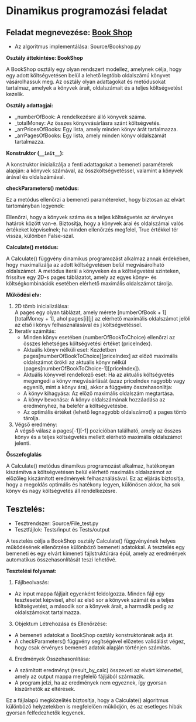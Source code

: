 # Dinamikus programozási feladat
## Feladat megnevezése: [Book Shop](https://cses.fi/problemset/task/1158/)

- Az algoritmus implementálása: Source/Bookshop.py

**Osztály áttekintése: BookShop** 

A BookShop osztály egy olyan rendszert modellez, amelynek célja, hogy egy adott költségvetésen belül a lehető legtöbb oldalszámú könyvet vásárolhassuk meg. Az osztály olyan adattagokat és metódusokat tartalmaz, amelyek a könyvek árait, oldalszámait és a teljes költségvetést kezelik.

**Osztály adattagjai:**
- _numberOfBook: A rendelkezésre álló könyvek száma.
- _totalMoney: Az összes könyvvásárlásra szánt költségvetés.  
- _arrPricesOfBooks: Egy lista, amely minden könyv árát tartalmazza.  
- _arrPagesOfBooks: Egy lista, amely minden könyv oldalszámát tartalmazza.  

**Konstruktor (`__init__`):** 

A konstruktor inicializálja a fenti adattagokat a bemeneti paraméterek alapján: a könyvek számával, az összköltségvetéssel, valamint a könyvek árával és oldalszámával.

**checkParameters() metódus:**  

Ez a metódus ellenőrzi a bemeneti paramétereket, hogy biztosan az elvárt tartományban legyenek:

Ellenőrzi, hogy a könyvek száma és a teljes költségvetés az érvényes határok között van-e.
Biztosítja, hogy a könyvek árai és oldalszámai valós értékeket képviselnek; ha minden ellenőrzés megfelel, True értékkel tér vissza, különben False-szal.

**Calculate() metódus:**  

A Calculate() függvény dinamikus programozást alkalmaz annak érdekében, hogy maximalizálja az adott költségvetésen belül megvásárolható oldalszámot. A metódus iterál a könyveken és a költségvetési szinteken, frissítve egy 2D-s pages táblázatot, amely az egyes könyv- és költségkombinációk esetében elérhető maximális oldalszámot tárolja.

**Működési elv:**  
1. 2D tömb inicializálása:   
A pages egy olyan táblázat, amely mérete [numberOfBook + 1][totalMoney + 1], ahol pages[i][j] az elérhető maximális oldalszámot jelöli az első i könyv felhasználásával és j költségvetéssel.
2. Iteratív számítás:  
   - Minden könyv esetében (numberOfBookToChoice) ellenőrzi az összes lehetséges költségvetési értéket (priceIndex).
   - Aktuális könyv nélküli eset: Kezdetben pages[numberOfBookToChoice][priceIndex] az előző maximális oldalszámot örökli az aktuális könyv nélkül (pages[numberOfBookToChoice-1][priceIndex]).
   - Aktuális könyvvel rendelkező eset: Ha az aktuális költségvetés megengedi a könyv megvásárlását (azaz priceIndex nagyobb vagy egyenlő, mint a könyv ára), akkor a függvény összehasonlítja:
   - A könyv kihagyása: Az előző maximális oldalszám megtartása.
   - A könyv bevonása: A könyv oldalszámának hozzáadása az eredményhez, ha belefér a költségvetésbe.
   - Az optimális értéket (lehető legnagyobb oldalszámot) a pages tömb tárolja.
3. Végső eredmény:  
A végső válasz a pages[-1][-1] pozícióban található, amely az összes könyv és a teljes költségvetés mellett elérhető maximális oldalszámot jelenti.


**Összefoglalás**   

A Calculate() metódus dinamikus programozást alkalmaz, hatékonyan kiszámítva a költségvetésen belül elérhető maximális oldalszámot az előzőleg kiszámított eredmények felhasználásával. Ez az eljárás biztosítja, hogy a megoldás optimális és hatékony legyen, különösen akkor, ha sok könyv és nagy költségvetés áll rendelkezésre.

## Tesztelés: ##

- Tesztrendszer: Source/File_test.py  
- Tesztfájlok: Tests/input és Tests/output

A tesztelés célja a BookShop osztály Calculate() függvényének helyes működésének ellenőrzése különböző bemeneti adatokkal. A tesztelés egy bemeneti és egy elvárt kimeneti fájlstruktúrára épül, amely az eredmények automatikus összehasonlítását teszi lehetővé.

**Tesztelési folyamat:**  

1. Fájlbeolvasás:

- Az input mappa fájljait egyenként feldolgozza. Minden fájl egy tesztesetet képvisel, ahol az első sor a könyvek számát és a teljes költségvetést, a második sor a könyvek árait, a harmadik pedig az oldalszámokat tartalmazza.  

3. Objektum Létrehozása és Ellenőrzése:

- A bemeneti adatokat a BookShop osztály konstruktorának adja át.
- A checkParameters() függvény segítségével előzetes validálást végez, hogy csak érvényes bemeneti adatok alapján történjen számítás.

4. Eredmények Összehasonlítása:

- A számított eredményt (result_by_calc) összeveti az elvárt kimenettel, amely az output mappa megfelelő fájljából származik.
- A program jelzi, ha az eredmények nem egyeznek, így gyorsan kiszűrhetők az eltérések.

Ez a fájlalapú megközelítés biztosítja, hogy a Calculate() algoritmus különböző helyzetekben is megfelelően működjön, és az esetleges hibák gyorsan felfedezhetők legyenek.


